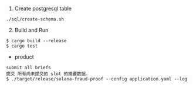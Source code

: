 1. Create postgresql table

```shell
./sql/create-schema.sh
```

2. Build and Run

```shell
$ cargo build --release
$ cargo test
```

* product

```shell
submit all briefs
提交 所有尚未提交的 slot 的摘要数据.
$ ./target/release/solana-fraud-proof --config application.yaml --log
```
